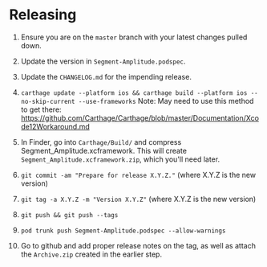 Releasing
=========

 1. Ensure you are on the `master` branch with your latest changes pulled down.
 2. Update the version in `Segment-Amplitude.podspec`.
 3. Update the `CHANGELOG.md` for the impending release.
 4. `carthage update --platform ios && carthage build --platform ios --no-skip-current --use-frameworks`
    Note: May need to use this method to get there: https://github.com/Carthage/Carthage/blob/master/Documentation/Xcode12Workaround.md
    
 5. In Finder, go into `Carthage/Build/` and compress Segment_Amplitude.xcframework.
     This will create `Segment_Amplitude.xcframework.zip`, which you'll need later.
 6. `git commit -am "Prepare for release X.Y.Z."` (where X.Y.Z is the new version)
 7. `git tag -a X.Y.Z -m "Version X.Y.Z"` (where X.Y.Z is the new version)
 8. `git push && git push --tags`
 9. `pod trunk push Segment-Amplitude.podspec --allow-warnings`
 10. Go to github and add proper release notes on the tag, as well as attach the 
       `Archive.zip` created in the earlier step.
